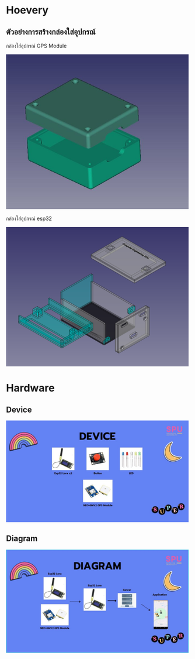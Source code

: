 <h1> Hoevery</h1>
<h2>ตัวอย่างการสร้างกล่องใส่อุปกรณ์</h2>
<p>กล่องใส่อุปกรณ์ GPS Module</p>
<img src="ref/NEO6.JPG" width="500">
<p>กล่องใส่อุปกรณ์ esp32</p>
<img src="ref/esp32.png" width="500">


<h1> Hardware </h1>
<h2>Device</h2>
<img src="hw/de.jpg" width="500">
<h2>Diagram</h2>
<img src="hw/di.jpg" width="500">
